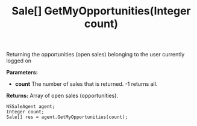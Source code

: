 ﻿---
uid: crmscript_ref_NSSaleAgent_GetMyOpportunities
title: Sale[] GetMyOpportunities(Integer count)
intellisense: NSSaleAgent.GetMyOpportunities
keywords: NSSaleAgent, GetMyOpportunities
so.topic: reference
---

Returning the opportunities (open sales) belonging to the user currently logged on

**Parameters:**
 - **count** The number of sales that is returned. -1 returns all.

**Returns:** Array of open sales (opportunities).

```crmscript
NSSaleAgent agent;
Integer count;
Sale[] res = agent.GetMyOpportunities(count);
```

